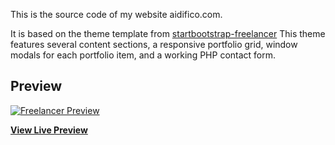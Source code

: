 This is the source code of my website aidifico.com.

It is based on the theme template from [startbootstrap-freelancer](https://github.com/BlackrockDigital/startbootstrap-freelancer)
This theme features several content sections, a responsive portfolio grid, window modals for each portfolio item, and a working PHP contact form.

## Preview

[![Freelancer Preview](https://startbootstrap.com/assets/img/screenshots/themes/freelancer.png)](https://blackrockdigital.github.io/startbootstrap-freelancer/)

**[View Live Preview](https://blackrockdigital.github.io/startbootstrap-freelancer/)**



